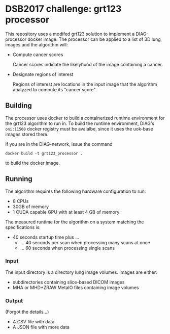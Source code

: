 # DSB2017 challenge: grt123 processor

This repository uses a modifed grt123 solution to implement a DIAG-processor docker image. The processor can be applied to a list of 3D lung images and the algorithm will:

* Compute cancer scores

    Cancer scores indicate the likelyhood of the image containing a cancer.

* Designate regions of interest

    Regions of interest are locations in the input image that the algorithm analyzed to compute its "cancer score".

## Building

The processor uses docker to build a containerized runtime environment for the grt123 algorithm to run in. To build the runtime environment, DIAG's `oni:11500` docker registry must be avaialbe, since it uses the uok-base images stored there.

If you are in the DIAG-network, issue the command

```
docker build -t grt123_processor .
```

to build the docker image.


## Running

The algorithm requires the following hardware configuration to run:

- 8 CPUs
- 30GB of memory
- 1 CUDA capable GPU with at least 4 GB of memory

The measured runtime for the algorithm on a system matching the specifications is:

- 40 seconds startup time plus ...
    - ... 40 seconds per scan when processing many scans at once
    - ... 60 seconds when processing single scans

### Input

The input directory is a directory lung image volumes. Images are either:

- subdirectories containing slice-based DICOM images
- MHA or MHD+ZRAW MetaIO files containing image volumes

### Output

(Forgot the details...)

- A CSV file with data
- A JSON file with more data
